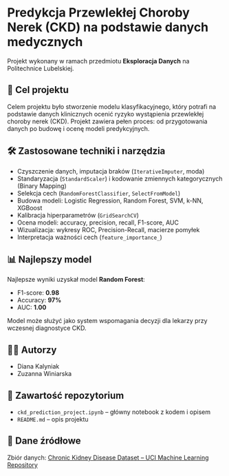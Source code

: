 # Predykcja Przewlekłej Choroby Nerek (CKD) na podstawie danych medycznych

Projekt wykonany w ramach przedmiotu **Eksploracja Danych** na Politechnice Lubelskiej.

## 🎯 Cel projektu
Celem projektu było stworzenie modelu klasyfikacyjnego, który potrafi na podstawie danych klinicznych ocenić ryzyko wystąpienia przewlekłej choroby nerek (CKD). Projekt zawiera pełen proces: od przygotowania danych po budowę i ocenę modeli predykcyjnych.

## 🛠️ Zastosowane techniki i narzędzia
- Czyszczenie danych, imputacja braków (`IterativeImputer`, moda)
- Standaryzacja (`StandardScaler`) i kodowanie zmiennych kategorycznych (Binary Mapping)
- Selekcja cech (`RandomForestClassifier`, `SelectFromModel`)
- Budowa modeli: Logistic Regression, Random Forest, SVM, k-NN, XGBoost
- Kalibracja hiperparametrów (`GridSearchCV`)
- Ocena modeli: accuracy, precision, recall, F1-score, AUC
- Wizualizacja: wykresy ROC, Precision-Recall, macierze pomyłek
- Interpretacja ważności cech (`feature_importance_`)

## 📊 Najlepszy model
Najlepsze wyniki uzyskał model **Random Forest**:
- F1-score: **0.98**
- Accuracy: **97%**
- AUC: **1.00**

Model może służyć jako system wspomagania decyzji dla lekarzy przy wczesnej diagnostyce CKD.

## 👩‍💻 Autorzy
- Diana Kalyniak  
- Zuzanna Winiarska

## 📁 Zawartość repozytorium
- `ckd_prediction_project.ipynb` – główny notebook z kodem i opisem
- `README.md` – opis projektu

## 📌 Dane źródłowe
Zbiór danych: [Chronic Kidney Disease Dataset – UCI Machine Learning Repository](https://archive.ics.uci.edu/ml/datasets/chronic_kidney_disease)

